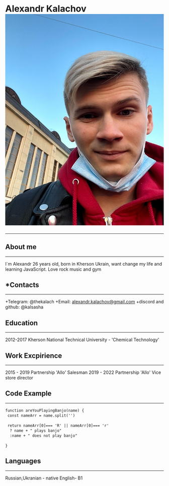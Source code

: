 # Alexandr Kalachov ![ava](ava.jpg 'itsme')

---

## About me

---

I`m Alexandr 26 years old, born in Kherson Ukrain, want change my life and learning JavaScript. Love rock music and gym

## \*Contacts

---

+Telegram: @thekalach
+Email: alexandr.kalachov@gmail.com
+discord and github: @kalsasha

## Education

---

2012-2017 Kherson National Technical University - 'Chemical Technology'

## Work Excpirience

---

2015 - 2019 Partnership 'Allo' Salesman
2019 - 2022 Partnership 'Allo' Vice store director

## Code Example

---

```
function areYouPlayingBanjo(name) {
 const nameArr = name.split('')

 return nameArr[0]=== 'R' || nameArr[0]=== 'r'
  ? name + " plays banjo"
  :name + " does not play banjo"

}
```

## Languages

---

Russian,Ukranian - native
English- B1
